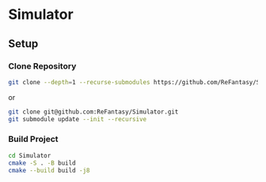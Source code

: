 # Simulator
## Setup
### Clone Repository
```bash
git clone --depth=1 --recurse-submodules https://github.com/ReFantasy/SimulationCourse.git
```
or
```bash
git clone git@github.com:ReFantasy/Simulator.git
git submodule update --init --recursive
```
### Build Project
```bash
cd Simulator
cmake -S . -B build 
cmake --build build -j8
```

